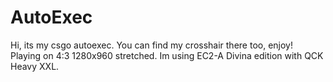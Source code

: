 # AutoExec
Hi, its my csgo autoexec. You can find my crosshair there too, enjoy!
Playing on 4:3 1280x960 stretched.
Im using EC2-A Divina edition with QCK Heavy XXL.
